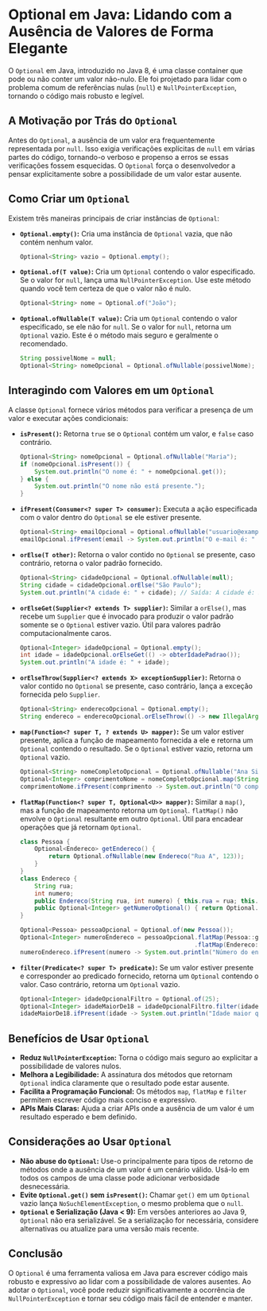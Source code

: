 # Optional em Java: Lidando com a Ausência de Valores de Forma Elegante

O `Optional` em Java, introduzido no Java 8, é uma classe container que pode ou não conter um valor não-nulo. Ele foi projetado para lidar com o problema comum de referências nulas (`null`) e `NullPointerException`, tornando o código mais robusto e legível.

## A Motivação por Trás do `Optional`

Antes do `Optional`, a ausência de um valor era frequentemente representada por `null`. Isso exigia verificações explícitas de `null` em várias partes do código, tornando-o verboso e propenso a erros se essas verificações fossem esquecidas. O `Optional` força o desenvolvedor a pensar explicitamente sobre a possibilidade de um valor estar ausente.

## Como Criar um `Optional`

Existem três maneiras principais de criar instâncias de `Optional`:

* **`Optional.empty()`:** Cria uma instância de `Optional` vazia, que não contém nenhum valor.

    ```java
    Optional<String> vazio = Optional.empty();
    ```

* **`Optional.of(T value)`:** Cria um `Optional` contendo o valor especificado. Se o valor for `null`, lança uma `NullPointerException`. Use este método quando você tem certeza de que o valor não é nulo.

    ```java
    Optional<String> nome = Optional.of("João");
    ```

* **`Optional.ofNullable(T value)`:** Cria um `Optional` contendo o valor especificado, se ele não for `null`. Se o valor for `null`, retorna um `Optional` vazio. Este é o método mais seguro e geralmente o recomendado.

    ```java
    String possivelNome = null;
    Optional<String> nomeOpcional = Optional.ofNullable(possivelNome);
    ```

## Interagindo com Valores em um `Optional`

A classe `Optional` fornece vários métodos para verificar a presença de um valor e executar ações condicionais:

* **`isPresent()`:** Retorna `true` se o `Optional` contém um valor, e `false` caso contrário.

    ```java
    Optional<String> nomeOpcional = Optional.ofNullable("Maria");
    if (nomeOpcional.isPresent()) {
        System.out.println("O nome é: " + nomeOpcional.get());
    } else {
        System.out.println("O nome não está presente.");
    }
    ```

* **`ifPresent(Consumer<? super T> consumer)`:** Executa a ação especificada com o valor dentro do `Optional` se ele estiver presente.

    ```java
    Optional<String> emailOpcional = Optional.ofNullable("usuario@example.com");
    emailOpcional.ifPresent(email -> System.out.println("O e-mail é: " + email));
    ```

* **`orElse(T other)`:** Retorna o valor contido no `Optional` se presente, caso contrário, retorna o valor padrão fornecido.

    ```java
    Optional<String> cidadeOpcional = Optional.ofNullable(null);
    String cidade = cidadeOpcional.orElse("São Paulo");
    System.out.println("A cidade é: " + cidade); // Saída: A cidade é: São Paulo
    ```

* **`orElseGet(Supplier<? extends T> supplier)`:** Similar a `orElse()`, mas recebe um `Supplier` que é invocado para produzir o valor padrão somente se o `Optional` estiver vazio. Útil para valores padrão computacionalmente caros.

    ```java
    Optional<Integer> idadeOpcional = Optional.empty();
    int idade = idadeOpcional.orElseGet(() -> obterIdadePadrao());
    System.out.println("A idade é: " + idade);
    ```

* **`orElseThrow(Supplier<? extends X> exceptionSupplier)`:** Retorna o valor contido no `Optional` se presente, caso contrário, lança a exceção fornecida pelo `Supplier`.

    ```java
    Optional<String> enderecoOpcional = Optional.empty();
    String endereco = enderecoOpcional.orElseThrow(() -> new IllegalArgumentException("Endereço não encontrado"));
    ```

* **`map(Function<? super T, ? extends U> mapper)`:** Se um valor estiver presente, aplica a função de mapeamento fornecida a ele e retorna um `Optional` contendo o resultado. Se o `Optional` estiver vazio, retorna um `Optional` vazio.

    ```java
    Optional<String> nomeCompletoOpcional = Optional.ofNullable("Ana Silva");
    Optional<Integer> comprimentoNome = nomeCompletoOpcional.map(String::length);
    comprimentoNome.ifPresent(comprimento -> System.out.println("O comprimento do nome é: " + comprimento));
    ```

* **`flatMap(Function<? super T, Optional<U>> mapper)`:** Similar a `map()`, mas a função de mapeamento retorna um `Optional`. `flatMap()` não envolve o `Optional` resultante em outro `Optional`. Útil para encadear operações que já retornam `Optional`.

    ```java
    class Pessoa {
        Optional<Endereco> getEndereco() {
            return Optional.ofNullable(new Endereco("Rua A", 123));
        }
    }
    class Endereco {
        String rua;
        int numero;
        public Endereco(String rua, int numero) { this.rua = rua; this.numero = numero; }
        public Optional<Integer> getNumeroOptional() { return Optional.ofNullable(numero); }
    }

    Optional<Pessoa> pessoaOpcional = Optional.of(new Pessoa());
    Optional<Integer> numeroEndereco = pessoaOpcional.flatMap(Pessoa::getEndereco)
                                                     .flatMap(Endereco::getNumeroOptional);
    numeroEndereco.ifPresent(numero -> System.out.println("Número do endereço: " + numero));
    ```

* **`filter(Predicate<? super T> predicate)`:** Se um valor estiver presente e corresponder ao predicado fornecido, retorna um `Optional` contendo o valor. Caso contrário, retorna um `Optional` vazio.

    ```java
    Optional<Integer> idadeOpcionalFiltro = Optional.of(25);
    Optional<Integer> idadeMaiorDe18 = idadeOpcionalFiltro.filter(idade -> idade >= 18);
    idadeMaiorDe18.ifPresent(idade -> System.out.println("Idade maior que 18: " + idade));
    ```

## Benefícios de Usar `Optional`

* **Reduz `NullPointerException`:** Torna o código mais seguro ao explicitar a possibilidade de valores nulos.
* **Melhora a Legibilidade:** A assinatura dos métodos que retornam `Optional` indica claramente que o resultado pode estar ausente.
* **Facilita a Programação Funcional:** Os métodos `map`, `flatMap` e `filter` permitem escrever código mais conciso e expressivo.
* **APIs Mais Claras:** Ajuda a criar APIs onde a ausência de um valor é um resultado esperado e bem definido.

## Considerações ao Usar `Optional`

* **Não abuse do `Optional`:** Use-o principalmente para tipos de retorno de métodos onde a ausência de um valor é um cenário válido. Usá-lo em todos os campos de uma classe pode adicionar verbosidade desnecessária.
* **Evite `Optional.get()` sem `isPresent()`:** Chamar `get()` em um `Optional` vazio lança `NoSuchElementException`, o mesmo problema que o `null`.
* **`Optional` e Serialização (Java < 9):** Em versões anteriores ao Java 9, `Optional` não era serializável. Se a serialização for necessária, considere alternativas ou atualize para uma versão mais recente.

## Conclusão

O `Optional` é uma ferramenta valiosa em Java para escrever código mais robusto e expressivo ao lidar com a possibilidade de valores ausentes. Ao adotar o `Optional`, você pode reduzir significativamente a ocorrência de `NullPointerException` e tornar seu código mais fácil de entender e manter.